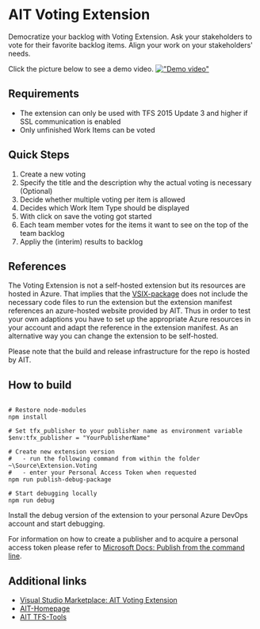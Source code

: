 # AIT Voting Extension

Democratize your backlog with Voting Extension. Ask your stakeholders to vote for their favorite backlog items. Align your work on your stakeholders' needs.

Click the picture below to see a demo video.
[!["Demo video"](https://asap-voting-preview.azurewebsites.net/Video/VotingExtensionDemo_First_Frame.png)](https://youtu.be/GvzbQba2cGU)

## Requirements
- The extension can only be used with TFS 2015 Update 3 and higher if SSL communication is enabled
- Only unfinished Work Items can be voted

## Quick Steps
1. Create a new voting 
2. Specify the title and the description why the actual voting is necessary (Optional)
3. Decide whether multiple voting per item is allowed
4. Decides which Work Item Type should be displayed
5. With click on save the voting got started
6. Each team member votes for the items it want to see on the top of the team backlog
7. Appliy the (interim) results to backlog 

## References

The Voting Extension is not a self-hosted extension but its resources are hosted in Azure. That implies that the [VSIX-package](https://docs.microsoft.com/en-us/visualstudio/extensibility/anatomy-of-a-vsix-package) does not include the necessary code files to run the extension but the extension manifest references an azure-hosted website provided by AIT. Thus in order to test your own adaptions you have to set up the appropriate Azure resources in your account and adapt the reference in the extension manifest. As an alternative way you can change the extension to be self-hosted.

Please note that the build and release infrastructure for the repo is hosted by AIT.

## How to build

```shell

# Restore node-modules
npm install

# Set tfx_publisher to your publisher name as environment variable 
$env:tfx_publisher = "YourPublisherName"
 
# Create new extension version 
#   - run the following command from within the folder ~\Source\Extension.Voting 
#   - enter your Personal Access Token when requested
npm run publish-debug-package

# Start debugging locally
npm run debug
```

Install the debug version of the extension to your personal Azure DevOps account and start debugging.

For information on how to create a publisher and to acquire a personal access token please refer to [Microsoft Docs: Publish from the command line](https://docs.microsoft.com/en-us/azure/devops/extend/publish/command-line?view=vsts).

## Additional links
- [Visual Studio Marketplace: AIT Voting Extension](https://marketplace.visualstudio.com/items?itemName=AITGmbH.asap-voting-aitgmb-de-production)
- [AIT-Homepage](http://www.aitgmbh.de)
- [AIT TFS-Tools](https://www.aitgmbh.de/downloads/?term=20&orderby=date&order=desc)
